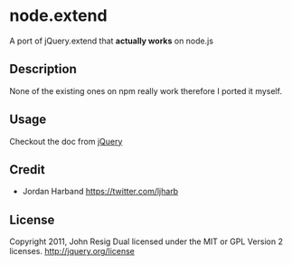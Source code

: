# node.extend

A port of jQuery.extend that **actually works** on node.js



## Description

None of the existing ones on npm really work therefore I ported it myself.



## Usage

Checkout the doc from [jQuery](http://api.jquery.com/jQuery.extend/)



## Credit

- Jordan Harband <https://twitter.com/ljharb>



## License

Copyright 2011, John Resig
Dual licensed under the MIT or GPL Version 2 licenses.
http://jquery.org/license
